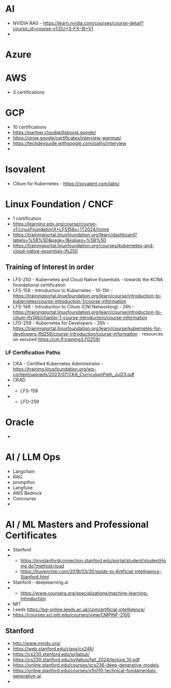 

# AI
- NVIDIA RAG - https://learn.nvidia.com/courses/course-detail?course_id=course-v1:DLI+S-FX-16+V1
- 
# Azure
# AWS
- 3 certifications
# GCP
- 10 certifications
- https://partner.cloudskillsboost.google/
- https://grow.google/certificates/interview-warmup/
- https://techdevguide.withgoogle.com/paths/interview
- 

# Isovalent
- Cilium for Kubernetes - https://isovalent.com/labs/

# Linux Foundation / CNCF
- 1 certification
- https://learning.edx.org/course/course-v1:LinuxFoundationX+LFS158x+1T2024/home
- https://trainingportal.linuxfoundation.org/learn/dashboard?labels=%5B%5D&page=1&values=%5B%5D
- https://trainingportal.linuxfoundation.org/courses/kubernetes-and-cloud-native-essentials-lfs250
## Training of Interest in order
- LFS-250 - Kubernetes and Cloud Native Essentials - towards the KCNA foundational certification
- LFS-158 - Introduction to Kubernetes - 10-15h - https://trainingportal.linuxfoundation.org/learn/course/introduction-to-kubernetes/course-introduction-1/course-information
- LFS-146 - Introduction to Cilium (CNI Networking) - 26h - https://trainingportal.linuxfoundation.org/learn/course/introduction-to-cilium-lfs146/chapter-1-course-introduction/course-information
- LFD-259 - Kubernetes for Developers - 35h - https://trainingportal.linuxfoundation.org/learn/course/kubernetes-for-developers-lfd259/course-introduction/course-information - resources on secured https://cm.lf.training/LFD259/

### LF Certification Paths
- CKA - Certified Kubernetes Administrator - https://training.linuxfoundation.org/wp-content/uploads/2023/07/CKA_CurriculumPath_Jul23.pdf
- CKAD 
- - LFS-158
- - LFD-259

# Oracle
- 

# AI / LLM Ops
- Langchain
- RAG
- promptfoo
- Langfuse
- AWS Bedrock
- Concourse
- 

# AI / ML Masters and Professional Certificates
- Stanford
- - https://mystanfordconnection.stanford.edu/portal/student/studentHome.do?method=load
  - https://huyenchip.com/2018/03/30/guide-to-Artificial-Intelligence-Stanford.html
- Stanford - deeplearning.ai
- - https://www.coursera.org/specializations/machine-learning-introduction
- MIT
- Leeds https://pg-online.leeds.ac.uk/cpm/artificial-intelligence/
- https://courses.sci.pitt.edu/courses/view/CMPINF-2100

## Stanford
- http://www.mmds.org/
- https://web.stanford.edu/class/cs246/
- https://cs230.stanford.edu/syllabus/
- https://cs230.stanford.edu/syllabus/fall_2024/lecture_10.pdf
- https://online.stanford.edu/courses/xcs236-deep-generative-models
- https://online.stanford.edu/courses/xfm110-technical-fundamentals-generative-ai
- 
